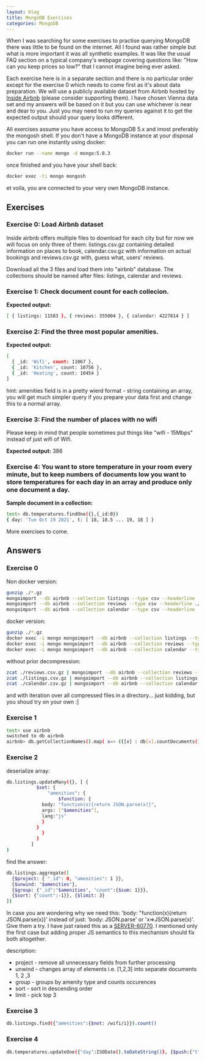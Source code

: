 ```yaml
---
layout: blog
title: MongoDB Exercises
categories: MongoDB 
---
```


When I was searching for some exercises to practise querying MongoDB there was little to be found on the internet. All I found was rather simple but what is more important it was all synthetic examples. It was like the usual FAQ section on a typical company's webpage covering questions like: "How can you keep prices so low?" that I cannot imagine being ever asked.

Each exercise here is in a separate section and there is no particular order except for the exercise 0 which needs to come first as it's about data preparation. We will use a publicly available dataset from Airbnb hosted by [Inside Airbnb](http://insideairbnb.com/get-the-data.html) (please consider supporting them). I have chosen Vienna data set and my answers will be based on it but you can use whichever is near and dear to you. Just you may need to run my queries against it to get the expected output should your query looks different.

All exercises assume you have access to MongoDB 5.x and imost preferably the mongosh shell. If you don't have a MongoDB instance at your disposal you can run one instantly using docker:

``` bash
docker run --name mongo -d mongo:5.0.3
``` 

once finished and you have your shell back:

``` bash
docker exec -ti mongo mongosh
```

et voila, you are connected to your very own MongoDB instance.

## Exercises

### Exercise 0: Load Airbnb dataset

Inside airbnb offers multiple files to download for each city but for now we will focus on only three of them: listings.csv.gz containing detailed information on places to book, calendar.csv.gz with information on actual bookings and reviews.csv.gz with, guess what, users' reviews. 

Download all the 3 files and load them into "airbnb" database. The collections should be named after files: listings, calendar and reviews.


### Exercise 1: Check document count for each collecion.

**Expected output:**
``` bash
[ { listings: 11583 }, { reviews: 355004 }, { calendar: 4227814 } ]
```

### Exercise 2: Find the three most popular amenities.

**Expected output:**
``` bash
[
  { _id: 'Wifi', count: 11067 },
  { _id: 'Kitchen', count: 10756 },
  { _id: 'Heating', count: 10454 }
]
```

hint: amenities field is in a pretty wierd format - string containing an array, you will get much simpler query if you prepare your data first and change this to a normal array.

### Exercise 3: Find the number of places with no wifi

Please keep in mind that people sometimes put things like "wifi - 15Mbps" instead of just wifi of Wifi.

**Expected output:**
386

### Exercise 4: You want to store temperature in your room every minute, but to keep numbers of documents low you want to store temperatures for each day in an array and produce only one document a day.

**Sample document in a collection:**
``` bash
test> db.temperatures.findOne({},{_id:0})
{ day: 'Tue Oct 19 2021', t: [ 18, 18.5 ... 19, 18 ] }
```

More exercises to come.

## Answers

### Exercise 0

Non docker version:
``` bash
gunzip ./*.gz
mongoimport --db airbnb --collection listings --type csv --headerline ./listings.csv
mongoimport --db airbnb --collection reviews --type csv --headerline ./reviews.csv
mongoimport --db airbnb --collection calendar --type csv --headerline ./calendar.csv
```

docker version:
``` bash
gunzip ./*.gz
docker exec -i mongo mongoimport --db airbnb --collection listings --type csv --headerline < ./listings.csv
docker exec -i mongo mongoimport --db airbnb --collection reviews --type csv --headerline < ./reviews.csv
docker exec -i mongo mongoimport --db airbnb --collection calendar --type csv --headerline < ./calendar.csv
```

without prior decompression:
``` bash
zcat ./reviews.csv.gz | mongoimport --db airbnb --collection reviews --type csv --headerline
zcat ./listings.csv.gz | mongoimport --db airbnb --collection listings --type csv --headerline
zcat ./calendar.csv.gz | mongoimport --db airbnb --collection calendar --type csv --headerline
```

and with iteration over all compressed files in a directory... just kidding, but you shoud try on your own :]

### Exercise 1

``` bash
test> use airbnb
switched to db airbnb
airbnb> db.getCollectionNames().map( x=> ({[x] : db[x].countDocuments()}) )
```

### Exercise 2
deserialize array:
``` bash
db.listings.updateMany({}, [ {
           $set: {
               "amenities": {
                   $function: {
		     body: "function(x){return JSON.parse(x)}",
		     args: ["$amenities"],
		     lang:"js"
		     }
		   }
	         }
	       }
	     ]
)
```

find the answer:
``` bash
db.listings.aggregate([
  {$project: { "_id": 0, "amenities": 1 }},
  {$unwind: "$amenities"},
  {$group: {"_id":"$amenities", "count":{$sum: 1}}},
  {$sort: {"count":-1}}, {$limit: 3}
])
``` 

In case you are wondering why we need this: 'body: "function(x){return JSON.parse(x)}' instead of just: 'body: JSON.parse' or 'x=>JSON.parse(x)'. Give them a try. I have just raised this as a [SERVER-60770](https://jira.mongodb.org/browse/SERVER-60770). I mentioned only the first case but adding proper JS semantics to this mechanism should fix both altogether.

description:
* project - remove all unnecessary fields from further processing
* unwind - changes array of elements i.e. [1,2,3] into separate documents 1, 2 ,3
* group - groups by amenity type and counts occurences
* sort - sort in descending order
* limit - pick top 3



### Exercise 3
```bash
db.listings.find({"amenities":{$not: /wifi/i}}).count()
```

### Exercise 4
```bash
db.temperatures.updateOne({"day":ISODate().toDateString()}, {$push:{"t":42}}, {upsert:true})
```

